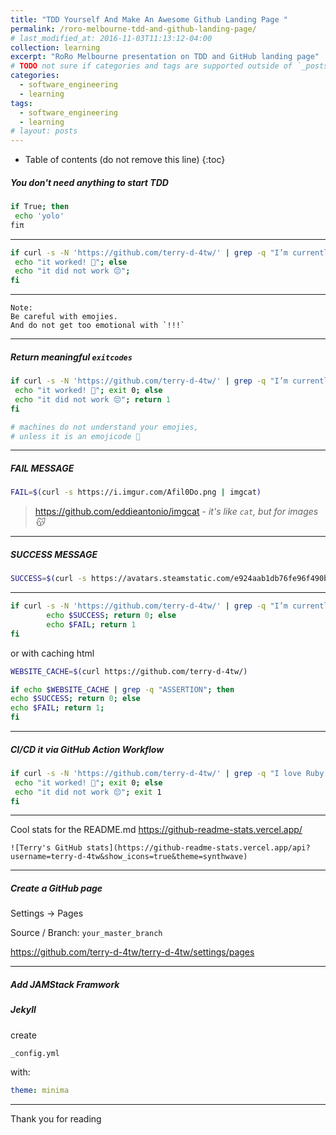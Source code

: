 ```yaml
---
title: "TDD Yourself And Make An Awesome Github Landing Page "
permalink: /roro-melbourne-tdd-and-github-landing-page/
# last_modified_at: 2016-11-03T11:13:12-04:00
collection: learning
excerpt: "RoRo Melbourne presentation on TDD and GitHub landing page"
# TODO not sure if categories and tags are supported outside of `_posts` dir
categories:
  - software_engineering
  - learning
tags:
  - software_engineering
  - learning
# layout: posts
---
```


* Table of contents (do not remove this line)
{:toc}

##### You don't need anything to start TDD

```bash
if True; then                                                                                      
 echo 'yolo'
fiπ
```

---

```bash
if curl -s -N 'https://github.com/terry-d-4tw/' | grep -q "I’m currently working on HolyC"; then
 echo "it worked! 🎉"; else
 echo "it did not work 😔";
fi
```

---

```
Note: 
Be careful with emojies.
And do not get too emotional with `!!!`
```

---

##### Return meaningful `exitcodes`

```bash
if curl -s -N 'https://github.com/terry-d-4tw/' | grep -q "I’m currently working on HolyC"; then
 echo "it worked! 🎉"; exit 0; else
 echo "it did not work 😔"; return 1
fi
```

```ruby
# machines do not understand your emojies, 
# unless it is an emojicode 🍇
```

---

##### FAIL MESSAGE

```bash
FAIL=$(curl -s https://i.imgur.com/Afil0Do.png | imgcat)
```

> <https://github.com/eddieantonio/imgcat> -
_it's like `cat`, but for images😽_

---

##### SUCCESS MESSAGE

```bash
SUCCESS=$(curl -s https://avatars.steamstatic.com/e924aab1db76fe96f490b51eeed2893571c5d41b_full.jpg | imgcat)
```

---

```bash
if curl -s -N 'https://github.com/terry-d-4tw/' | grep -q "I’m currently working on HolyC"; then
        echo $SUCCESS; return 0; else
        echo $FAIL; return 1
fi
```

 or with caching html

 ```bash
WEBSITE_CACHE=$(curl https://github.com/terry-d-4tw/)

if echo $WEBSITE_CACHE | grep -q "ASSERTION"; then                                                  
 echo $SUCCESS; return 0; else
 echo $FAIL; return 1; 
fi
```

---

##### CI/CD it via GitHub Action Workflow

```bash
if curl -s -N 'https://github.com/terry-d-4tw/' | grep -q "I love Ruby too"; then
 echo "it worked! 🎉"; exit 0; else
 echo "it did not work 😔"; exit 1
fi
```

---
Cool stats for the README.md
<https://github-readme-stats.vercel.app/>

```
![Terry's GitHub stats](https://github-readme-stats.vercel.app/api?username=terry-d-4tw&show_icons=true&theme=synthwave)
```

---

##### Create a GitHub page

Settings -> Pages

Source / Branch: `your_master_branch`

<https://github.com/terry-d-4tw/terry-d-4tw/settings/pages>

---

##### Add JAMStack Framwork

##### Jekyll

create

```
_config.yml
```

with:

```yml
theme: minima
```

---

Thank you for reading

